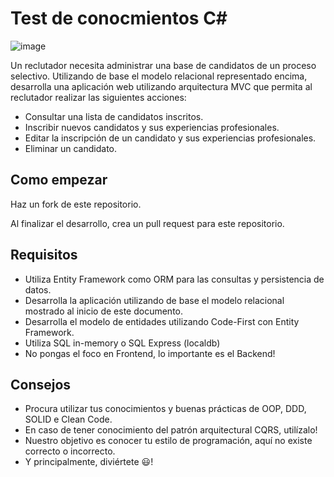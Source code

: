 # Test de conocmientos C#

![image](https://user-images.githubusercontent.com/86086134/145579986-b4209bed-caeb-4633-ac61-4c3f5e46d33b.png)

Un reclutador necesita administrar una base de candidatos de un proceso selectivo. Utilizando de base el modelo relacional representado encima, desarrolla una aplicación web utilizando arquitectura MVC que permita al reclutador realizar las siguientes acciones:

- Consultar una lista de candidatos inscritos.
- Inscribir nuevos candidatos y sus experiencias profesionales.
- Editar la inscripción de un candidato y sus experiencias profesionales.
- Eliminar un candidato.

## Como empezar
Haz un fork de este repositorio.

Al finalizar el desarrollo, crea un pull request para este repositorio.

## Requisitos
- Utiliza Entity Framework como ORM para las consultas y persistencia de datos.
- Desarrolla la aplicación utilizando de base el modelo relacional mostrado al inicio de este documento.
- Desarrolla el modelo de entidades utilizando Code-First con Entity Framework.
- Utiliza SQL in-memory o SQL Express (localdb)
- No pongas el foco en Frontend, lo importante es el Backend!

## Consejos
- Procura utilizar tus conocimientos y buenas prácticas de OOP, DDD, SOLID e Clean Code.
- En caso de tener conocimiento del patrón arquitectural CQRS, utilízalo!
- Nuestro objetivo es conocer tu estilo de programación, aquí no existe correcto o incorrecto.
- Y principalmente, diviértete :smiley:!

